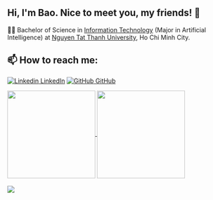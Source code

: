 ## Hi, I'm Bao. Nice to meet you, my friends! 👋

  🧑‍🎓 Bachelor of Science in [Information Technology](https://cntt.ntt.edu.vn/) (Major in Artificial Intelligence) at [Nguyen Tat Thanh University](https://ntt.edu.vn/), Ho Chi Minh City. <br>
## 📫 How to reach me: 

[![Linkedin](https://i.stack.imgur.com/gVE0j.png) LinkedIn](https://www.linkedin.com/in/giabaoDS/) [![GitHub](https://i.stack.imgur.com/tskMh.png) GitHub](https://github.com/malrins1710/)

<a href="https://github.com/malrins1710/malrins1710">
  <img height=200 align="center" src="https://github-readme-stats.vercel.app/api?username=malrins1710&show_icons=true&theme=prussian" />
</a>
<a href="https://github.com/malrins1710/malrins1710">
  <img height=200 align="center" src="https://github-readme-stats.vercel.app/api/top-langs?username=malrins1710&layout=compact&langs_count=8&theme=ambient_gradient" />
</a>
<br/><br/>

<a href="https://github.com/malrins1710/Titanic_ML">
  <!-- Change the `github-readme-stats.anuraghazra1.vercel.app` to `github-readme-stats.vercel.app`  -->
  <img align="center" src="https://github-readme-stats.anuraghazra1.vercel.app/api/pin/?username=malrins1710&repo=Titanic_ML&theme=rose" />
</a>    


  

